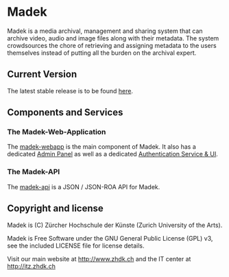 # Madek

Madek is a media archival, management and sharing system that can archive
video, audio and image files along with their metadata. The system crowdsources
the chore of retrieving and assigning metadata to the users themselves instead
of putting all the burden on the archival expert.

## Current Version

The latest stable release is to be found [here](https://github.com/Madek/Madek/releases).

## Components and Services

### The Madek-Web-Application

The [madek-webapp](https://github.com/Madek/madek-webapp) is the main component
of Madek.
It also has a dedicated [Admin Panel](https://github.com/Madek/madek_admin-webapp) as well as a dedicated [Authentication Service & UI](https://github.com/Madek/madek-auth).


### The Madek-API

The [madek-api](https://github.com/Madek/madek-api) is a JSON / JSON-ROA API
for Madek.


## Copyright and license

Madek is (C) Zürcher Hochschule der Künste (Zurich University of the Arts).

Madek is Free Software under the GNU General Public License (GPL) v3, see the included LICENSE file for license details.

Visit our main website at http://www.zhdk.ch and the IT center
at http://itz.zhdk.ch
